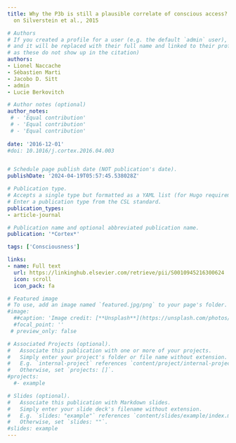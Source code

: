 ```yaml
---
title: Why the P3b is still a plausible correlate of conscious access? A commentary
  on Silverstein et al., 2015

# Authors
# If you created a profile for a user (e.g. the default `admin` user), write the username (folder name) here
# and it will be replaced with their full name and linked to their profile. (Does not work for names with special characters
# as these do not show up in the citation)  
authors:
- Lionel Naccache
- Sébastien Marti
- Jacobo D. Sitt
- admin
- Lucie Berkovitch

# Author notes (optional)
author_notes:
 # - 'Equal contribution'
 # - 'Equal contribution'
 # - 'Equal contribution'
  
date: '2016-12-01'
#doi: 10.1016/j.cortex.2016.04.003


# Schedule page publish date (NOT publication's date).
publishDate: '2024-04-19T05:57:45.538028Z'

# Publication type.
# Accepts a single type but formatted as a YAML list (for Hugo requirements).
# Enter a publication type from the CSL standard.
publication_types:
- article-journal

# Publication name and optional abbreviated publication name.
publication: '*Cortex*'

tags: ['Consciousness']

links:
- name: Full text
  url: https://linkinghub.elsevier.com/retrieve/pii/S0010945216300624
  icon: scroll
  icon_pack: fa

# Featured image
# To use, add an image named `featured.jpg/png` to your page's folder.
#image:
  ##caption: 'Image credit: [**Unsplash**](https://unsplash.com/photos/pLCdAaMFLTE)'
  #focal_point: ''
 # preview_only: false

# Associated Projects (optional).
#   Associate this publication with one or more of your projects.
#   Simply enter your project's folder or file name without extension.
#   E.g. `internal-project` references `content/project/internal-project/index.md`.
#   Otherwise, set `projects: []`.
#projects:
  #- example

# Slides (optional).
#   Associate this publication with Markdown slides.
#   Simply enter your slide deck's filename without extension.
#   E.g. `slides: "example"` references `content/slides/example/index.md`.
#   Otherwise, set `slides: ""`.
#slides: example
---
```

